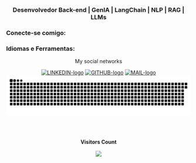 
<h3 align="center">Desenvolvedor Back-end | GenIA | LangChain | NLP | RAG | LLMs</h3>

<h3 align="left">Conecte-se comigo:</h3>
<p align="left">
</p>

<h3 align="left">Idiomas e Ferramentas:</h3>



<div align=center>
  <p>My social networks</p>
<a href="linkedin.com/in/jaime-martins-de-oliveira/" target="_blank"><img alt="LINKEDIN-logo" src="https://img.shields.io/badge/LinkedIn-0077B5?style=for-the-badge&logo=linkedin&logoColor=white" target="_blank"></a>   
<a href="https://github.com/JaimeMartinsOliveira" target="_blank"><img alt="GITHUB-logo" src="https://img.shields.io/badge/GitHub-100000?style=for-the-badge&logo=github&logoColor=white" target="_blank"></a>   
<a href="mailto:Contato.jaimemartins@gmail.com" target="_blank"><img alt="MAIL-logo" src="https://img.shields.io/badge/Gmail-D14836?style=for-the-badge&logo=gmail&logoColor=white" target="_blank"></a>     
    
</div>

<div align=center>
  
 <img src="https://raw.githubusercontent.com/JaimeMartinsOliveira/JaimeMartinsOliveira/output/snake.svg" alt="Snake animation" />
  
</div>
  
## 
  
<div align="center">
<br><p align="centre"><b>Visitors Count</b></p>  
<p align="center"><img align="center" src="https://profile-counter.glitch.me/{JaimeMartinsOliveira}/count.svg" /></p> 
<br></div>
